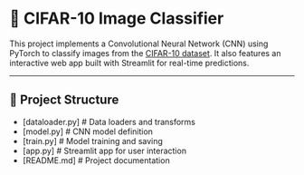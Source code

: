 # 🧠 CIFAR-10 Image Classifier

This project implements a Convolutional Neural Network (CNN) using PyTorch to classify images from the [CIFAR-10 dataset](https://www.cs.toronto.edu/~kriz/cifar.html). It also features an interactive web app built with Streamlit for real-time predictions.

---

## 📂 Project Structure
- [dataloader.py] # Data loaders and transforms
- [model.py] # CNN model definition 
- [train.py] # Model training and saving
- [app.py] # Streamlit app for user interaction
- [README.md] # Project documentation

